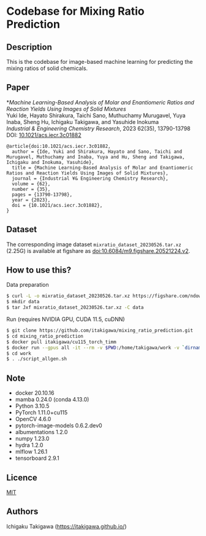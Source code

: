 # Codebase for Mixing Ratio Prediction

## Description

This is the codebase for image-based machine learning for predicting the mixing ratios of solid chemicals.

## Paper

**Machine Learning-Based Analysis of Molar and Enantiomeric Ratios and Reaction Yields Using Images of Solid Mixtures*  
Yuki Ide, Hayato Shirakura, Taichi Sano, Muthuchamy Murugavel, Yuya Inaba, Sheng Hu, Ichigaku Takigawa, and Yasuhide Inokuma  
*Industrial & Engineering Chemistry Research*, 2023 62(35), 13790-13798  
DOI: [10.1021/acs.iecr.3c01882](https://doi.org/10.1021/acs.iecr.3c01882)

```
@article{doi:10.1021/acs.iecr.3c01882,
  author = {Ide, Yuki and Shirakura, Hayato and Sano, Taichi and Murugavel, Muthuchamy and Inaba, Yuya and Hu, Sheng and Takigawa, Ichigaku and Inokuma, Yasuhide},
  title = {Machine Learning-Based Analysis of Molar and Enantiomeric Ratios and Reaction Yields Using Images of Solid Mixtures},
  journal = {Industrial ¥& Engineering Chemistry Research},
  volume = {62},
  number = {35},
  pages = {13790-13798},
  year = {2023},
  doi = {10.1021/acs.iecr.3c01882},
}
```

## Dataset

The corresponding image dataset `mixratio_dataset_20230526.tar.xz` (2.25G) is available at figshare as [doi:10.6084/m9.figshare.20521224.v2](https://doi.org/10.6084/m9.figshare.20521224.v2).

## How to use this?

Data preparation

```bash
$ curl -L -o mixratio_dataset_20230526.tar.xz https://figshare.com/ndownloader/files/40911584
$ mkdir data
$ tar Jxf mixratio_dataset_20230526.tar.xz -C data
```

Run (requires NVIDIA GPU, CUDA 11.5, cuDNN)

```bash
$ git clone https://github.com/itakigawa/mixing_ratio_prediction.git
$ cd mixing_ratio_prediction
$ docker pull itakigawa/cu115_torch_timm
$ docker run --gpus all -it --rm -v $PWD:/home/takigawa/work -v `dirname $(pwd)`/data/input:/home/takigawa/work/input itakigawa/cu115_torch_timm bash
$ cd work
$ . ./script_allgen.sh
```

## Note

- docker 20.10.16
- mamba 0.24.0 (conda 4.13.0)
- Python 3.10.5
- PyTorch 1.11.0+cu115
- OpenCV 4.6.0
- pytorch-image-models 0.6.2.dev0
- albumentations 1.2.0
- numpy 1.23.0
- hydra 1.2.0
- mlflow 1.26.1
- tensorboard 2.9.1

## Licence

[MIT](https://github.com/tcnksm/tool/blob/master/LICENCE)

## Authors

Ichigaku Takigawa (https://itakigawa.github.io/)

